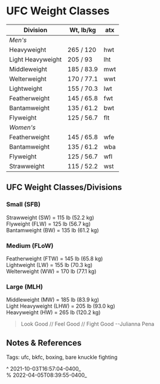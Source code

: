 # UFC Weight Classes

| Division          | Wt, lb/kg  | atx |
| ----------------- | ---------- | --- |
| _Men's_           |            |     |
| Heavyweight       | 265 / 120  | hwt |
| Light Heavyweight | 205 / 93   | lht |
| Middleweight      | 185 / 83.9 | mwt |
| Welterweight      | 170 / 77.1 | wwt |
| Lightweight       | 155 / 70.3 | lwt |
| Featherweight     | 145 / 65.8 | fwt |
| Bantamweight      | 135 / 61.2 | bwt |
| Flyweight         | 125 / 56.7 | flt |
| _Women's_         |            |     |
| Featherweight     | 145 / 65.8 | wfe |
| Bantamweight      | 135 / 61.2 | wba |
| Flyweight         | 125 / 56.7 | wfl |
| Strawweight       | 115 / 52.2 | wst |

## UFC Weight Classes/Divisions

### Small (SFB)

Strawweight (SW)        = 115 lb (52.2 kg)  
Flyweight (FLW)         = 125 lb (56.7 kg)  
Bantamweight (BW)       = 135 lb (61.2 kg)  

### Medium (FLoW)

Featherweight (FTW)     = 145 lb (65.8 kg)  
Lightweight (LW)        = 155 lb (70.3 kg)  
Welterweight (WW)       = 170 lb (77.1 kg)  

### Large (MLH)

Middleweight (MW)       = 185 lb (83.9 kg)  
Light Heavyweight (LHW) = 205 lb (93.0 kg)  
Heavyweight (HW)        = 265 lb (120.2 kg)  

> Look Good // Feel Good // Fight Good
> --Julianna Pena

## Notes & References

Tags: ufc, bkfc, boxing, bare knuckle fighting

^ 2021-10-03T16:57:04-0400_\
% 2022-04-05T08:39:55-0400_

<!-- SOURCES & RESOURCES -->

[1]: https://www.ufc.com/intro-to-mma "Introduction to MMA"
[2]: https://www.ufc.com/rankings "UFC Champions, UFC Division & P4P Rankings"
[3]: https://www.wsn.com/ufc/weight-classes/ "UFC Weight Classes"
